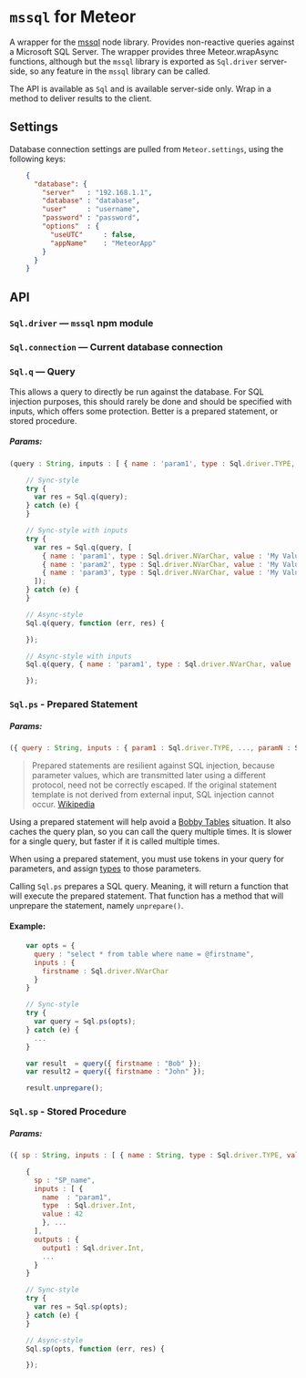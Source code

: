 # `mssql` for Meteor

A wrapper for the [mssql](https://github.com/patriksimek/node-mssql) node library. Provides
non-reactive queries against a Microsoft SQL Server. The wrapper provides three Meteor.wrapAsync
functions, although but the `mssql` library is exported as `Sql.driver` server-side, so any
feature in the `mssql` library can be called.

The API is available as `Sql` and is available server-side only. Wrap in a method to deliver
results to the client.

## Settings

Database connection settings are pulled from `Meteor.settings`, using the following keys:

```json
    {
      "database": {
        "server"   : "192.168.1.1",
        "database" : "database",
        "user"     : "username",
        "password" : "password",
        "options"  : {
          "useUTC"     : false,
          "appName"    : "MeteorApp"
        }
      }
    }
```

## API

### `Sql.driver` — `mssql` npm module

### `Sql.connection` — Current database connection

### `Sql.q` — Query

This allows a query to directly be run against the database. For SQL injection purposes,
this should rarely be done and should be specified with inputs, which offers some protection.
Better is a prepared statement, or stored procedure.

##### Params:
```javascript
(query : String, inputs : [ { name : 'param1', type : Sql.driver.TYPE, value : 'My Value' }, ... ], optionalCallback)
```

```javascript
    // Sync-style
    try {
      var res = Sql.q(query);
    } catch (e) {
    }

    // Sync-style with inputs
    try {
      var res = Sql.q(query, [
        { name : 'param1', type : Sql.driver.NVarChar, value : 'My Value' },
        { name : 'param2', type : Sql.driver.NVarChar, value : 'My Value' },
        { name : 'param3', type : Sql.driver.NVarChar, value : 'My Value' },
      ]);
    } catch (e) {
    }

    // Async-style
    Sql.q(query, function (err, res) {

    });

    // Async-style with inputs
    Sql.q(query, { name : 'param1', type : Sql.driver.NVarChar, value : 'My Value' }, function (err, res) {

    });
```


### `Sql.ps` - Prepared Statement

##### Params:
```javascript
({ query : String, inputs : { param1 : Sql.driver.TYPE, ..., paramN : Sql.driver.TYPE } }, optionalCallback)
```

> Prepared statements are resilient against SQL injection, because parameter values,
> which are transmitted later using a different protocol, need not be correctly escaped.
> If the original statement template is not derived from external input, SQL injection
> cannot occur. [Wikipedia](http://en.wikipedia.org/wiki/Prepared_statement)

Using a prepared statement will help avoid a [Bobby Tables](http://xkcd.com/327/) situation. It also
caches the query plan, so you can call the query multiple times. It is slower for a single query,
but faster if it is called multiple times.

When using a prepared statement, you must use tokens in your query for parameters, and
assign [types](https://github.com/patriksimek/node-mssql#data-types) to those parameters.

Calling `Sql.ps` prepares a SQL query. Meaning, it will return a function that will execute the
prepared statement. That function has a method that will unprepare the statement, namely
`unprepare()`.

#### Example:

```javascript
    var opts = {
      query : "select * from table where name = @firstname",
      inputs : {
        firstname : Sql.driver.NVarChar
      }
    }

    // Sync-style
    try {
      var query = Sql.ps(opts);
    } catch (e) {
      ...
    }

    var result  = query({ firstname : "Bob" });
    var result2 = query({ firstname : "John" });

    result.unprepare();
```


### `Sql.sp` - Stored Procedure

##### Params:
```javascript
({ sp : String, inputs : [ { name : String, type : Sql.driver.TYPE, value : val }, ... ], outputs : { key : value } }, optionalCallback)
```

```javascript
    {
      sp : "SP_name",
      inputs : [ {
        name  : "param1",
        type  : Sql.driver.Int,
        value : 42
        }, ...
      ],
      outputs : {
        output1 : Sql.driver.Int,
        ...
      }
    }

    // Sync-style
    try {
      var res = Sql.sp(opts);
    } catch (e) {
    }

    // Async-style
    Sql.sp(opts, function (err, res) {

    });
```
